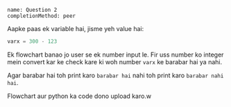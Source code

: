 ```ngMeta
name: Question 2
completionMethod: peer
```

Aapke paas ek variable hai, jisme yeh value hai:

```python
varx = 300 - 123
```

Ek flowchart banao jo user se ek number input le. Fir uss number ko integer mein convert kar ke check kare ki woh number `varx` ke barabar hai ya nahi.

Agar barabar hai toh print karo `barabar hai` nahi toh print karo `barabar nahi hai`.

Flowchart aur python ka code dono upload karo.w
